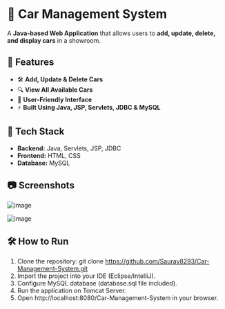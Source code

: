 # 🚗 Car Management System

A **Java-based Web Application** that allows users to **add, update, delete, and display cars** in a showroom.

## 🌟 Features
- 🛠 **Add, Update & Delete Cars**
- 🔍 **View All Available Cars**
- 🎨 **User-Friendly Interface**
- ⚡ **Built Using Java, JSP, Servlets, JDBC & MySQL**

## 🔧 Tech Stack
- **Backend:** Java, Servlets, JSP, JDBC
- **Frontend:** HTML, CSS
- **Database:** MySQL

## 📷 Screenshots
![image](https://github.com/user-attachments/assets/b6cc9c4c-367b-460c-923a-b89e5617403d)

![image](https://github.com/user-attachments/assets/293c534c-5ff2-4677-99b3-4fd751c5f8e4)


## 🛠 How to Run
1. Clone the repository:
   git clone https://github.com/Saurav8293/Car-Management-System.git
3. Import the project into your IDE (Eclipse/IntelliJ).
4. Configure MySQL database (database.sql file included).
5. Run the application on Tomcat Server.
6. Open http://localhost:8080/Car-Management-System in your browser.
